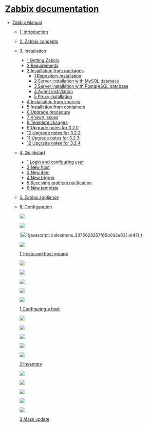 # [Zabbix documentation](https://www.zabbix.com/documentation/3.2/start)

* [Zabbix Manual](https://www.zabbix.com/documentation/3.2/manual)

  * [1. Introduction](https://www.zabbix.com/documentation/3.2/manual/introduction)
  * [2. Zabbix concepts](https://www.zabbix.com/documentation/3.2/manual/concepts)
  * [3. Installation](https://www.zabbix.com/documentation/3.2/manual/installation)
    * [1 Getting Zabbix](https://www.zabbix.com/documentation/3.2/manual/installation/getting_zabbix)
    * [2 Requirements](https://www.zabbix.com/documentation/3.2/manual/installation/requirements)
    * [3 Installation from packages](https://www.zabbix.com/documentation/3.2/manual/installation/install_from_packages)
      * [1 Repository installation](https://www.zabbix.com/documentation/3.2/manual/installation/install_from_packages/repository_installation)
      * [2 Server installation with MySQL database](https://www.zabbix.com/documentation/3.2/manual/installation/install_from_packages/server_installation_with_mysql)
      * [3 Server installation with PostgreSQL database](https://www.zabbix.com/documentation/3.2/manual/installation/install_from_packages/server_installation_with_postgresql)
      * [4 Agent installation](https://www.zabbix.com/documentation/3.2/manual/installation/install_from_packages/agent_installation)
      * [5 Proxy installation](https://www.zabbix.com/documentation/3.2/manual/installation/install_from_packages/proxy_installation)
    * [4 Installation from sources](https://www.zabbix.com/documentation/3.2/manual/installation/install)
    * [5 Installation from containers](https://www.zabbix.com/documentation/3.2/manual/installation/containers)
    * [6 Upgrade procedure](https://www.zabbix.com/documentation/3.2/manual/installation/upgrade)
    * [7 Known issues](https://www.zabbix.com/documentation/3.2/manual/installation/known_issues)
    * [8 Template changes](https://www.zabbix.com/documentation/3.2/manual/installation/template_changes)
    * [9 Upgrade notes for 3.2.0](https://www.zabbix.com/documentation/3.2/manual/installation/upgrade_notes_320)
    * [10 Upgrade notes for 3.2.2](https://www.zabbix.com/documentation/3.2/manual/installation/upgrade_notes_322)
    * [11 Upgrade notes for 3.2.3](https://www.zabbix.com/documentation/3.2/manual/installation/upgrade_notes_323)
    * [12 Upgrade notes for 3.2.4](https://www.zabbix.com/documentation/3.2/manual/installation/upgrade_notes_324)
  * [4. Quickstart](https://www.zabbix.com/documentation/3.2/manual/quickstart)
    * [1 Login and configuring user](https://www.zabbix.com/documentation/3.2/manual/quickstart/login)
    * [2 New host](https://www.zabbix.com/documentation/3.2/manual/quickstart/host)
    * [3 New item](https://www.zabbix.com/documentation/3.2/manual/quickstart/item)
    * [4 New trigger](https://www.zabbix.com/documentation/3.2/manual/quickstart/trigger)
    * [5 Receiving problem notification](https://www.zabbix.com/documentation/3.2/manual/quickstart/notification)
    * [6 New template](https://www.zabbix.com/documentation/3.2/manual/quickstart/template)
  * [5. Zabbix appliance](https://www.zabbix.com/documentation/3.2/manual/appliance)
  * [6. Configuration](https://www.zabbix.com/documentation/3.2/manual/config)

    ![](https://www.zabbix.com/documentation/3.2/lib/plugins/indexmenu/images/thread/line.gif)

    ![](https://www.zabbix.com/documentation/3.2/lib/plugins/indexmenu/images/thread/line.gif)

    [![](https://www.zabbix.com/documentation/3.2/lib/plugins/indexmenu/images/thread/minus.gif)](javascript: indexmenu_3375628257f69b0b3e631.o(47);)

    ![](https://www.zabbix.com/documentation/3.2/lib/plugins/indexmenu/images/thread/folderhopen.gif)

    [1 Hosts and host groups](https://www.zabbix.com/documentation/3.2/manual/config/hosts)

    ![](https://www.zabbix.com/documentation/3.2/lib/plugins/indexmenu/images/thread/line.gif)

    ![](https://www.zabbix.com/documentation/3.2/lib/plugins/indexmenu/images/thread/line.gif)

    ![](https://www.zabbix.com/documentation/3.2/lib/plugins/indexmenu/images/thread/line.gif)

    ![](https://www.zabbix.com/documentation/3.2/lib/plugins/indexmenu/images/thread/join.gif)

    ![](https://www.zabbix.com/documentation/3.2/lib/plugins/indexmenu/images/thread/page.gif)

    [1 Configuring a host](https://www.zabbix.com/documentation/3.2/manual/config/hosts/host)

    ![](https://www.zabbix.com/documentation/3.2/lib/plugins/indexmenu/images/thread/line.gif)

    ![](https://www.zabbix.com/documentation/3.2/lib/plugins/indexmenu/images/thread/line.gif)

    ![](https://www.zabbix.com/documentation/3.2/lib/plugins/indexmenu/images/thread/line.gif)

    ![](https://www.zabbix.com/documentation/3.2/lib/plugins/indexmenu/images/thread/join.gif)

    ![](https://www.zabbix.com/documentation/3.2/lib/plugins/indexmenu/images/thread/page.gif)

    [2 Inventory](https://www.zabbix.com/documentation/3.2/manual/config/hosts/inventory)

    ![](https://www.zabbix.com/documentation/3.2/lib/plugins/indexmenu/images/thread/line.gif)

    ![](https://www.zabbix.com/documentation/3.2/lib/plugins/indexmenu/images/thread/line.gif)

    ![](https://www.zabbix.com/documentation/3.2/lib/plugins/indexmenu/images/thread/line.gif)

    ![](https://www.zabbix.com/documentation/3.2/lib/plugins/indexmenu/images/thread/joinbottom.gif)

    ![](https://www.zabbix.com/documentation/3.2/lib/plugins/indexmenu/images/thread/page.gif)

    [3 Mass update](https://www.zabbix.com/documentation/3.2/manual/config/hosts/hostupdate)



